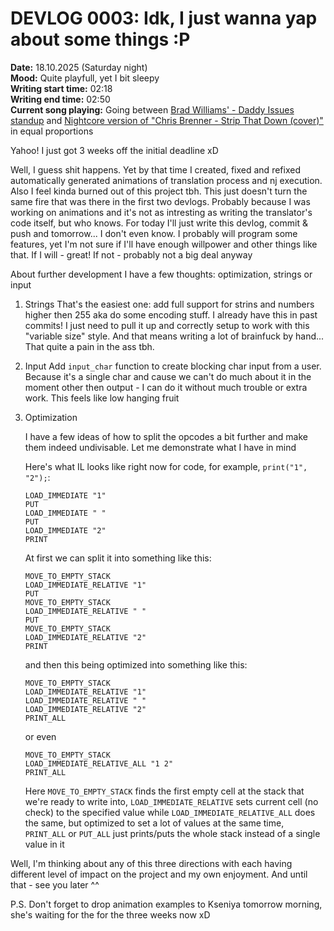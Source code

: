 # DEVLOG 0003: Idk, I just wanna yap about some things :P

**Date:** 18.10.2025 (Saturday night)<br>
**Mood:** Quite playfull, yet I bit sleepy<br>
**Writing start time:** 02:18<br>
**Writing end time:** 02:50<br>
**Current song playing:** Going between [Brad Williams' - Daddy Issues standup](https://youtu.be/K8Afn6ChrBY?si=DbaWEGu4sMWHsDco) and [Nightcore version of "Chris Brenner - Strip That Down (cover)"](https://www.youtube.com/watch?v=BSeJcvQjB28) in equal proportions

Yahoo! I just got 3 weeks off the initial deadline xD

Well, I guess shit happens. Yet by that time I created, fixed and refixed automatically generated animations of translation process and nj execution. Also I feel kinda burned out of this project tbh. This just doesn't turn the same fire that was there in the first two devlogs. Probably because I was working on animations and it's not as intresting as writing the translator's code itself, but who knows. For today I'll just write this devlog, commit & push and tomorrow... I don't even know. I probably will program some features, yet I'm not sure if I'll have enough willpower and other things like that. If I will - great! If not - probably not a big deal anyway

About further development I have a few thoughts: optimization, strings or input

1. Strings
   That's the easiest one: add full support for strins and numbers higher then 255 aka do some encoding stuff. I already have this in past commits! I just need to pull it up and correctly setup to work with this "variable size" style. And that means writing a lot of brainfuck by hand... That quite a pain in the ass tbh.
2. Input
   Add `input_char` function to create blocking char input from a user. Because it's a single char and cause we can't do much about it in the moment other then output - I can do it without much trouble or extra work. This feels like low hanging fruit 
3. Optimization

   I have a few ideas of how to split the opcodes a bit further and make them indeed undivisable. Let me demonstrate what I have in mind

   Here's what IL looks like right now for code, for example, `print("1", "2");`:
   ```
   LOAD_IMMEDIATE "1"
   PUT
   LOAD_IMMEDIATE " "
   PUT
   LOAD_IMMEDIATE "2"
   PRINT
   ```
   At first we can split it into something like this:
   ```
   MOVE_TO_EMPTY_STACK
   LOAD_IMMEDIATE_RELATIVE "1"
   PUT
   MOVE_TO_EMPTY_STACK
   LOAD_IMMEDIATE_RELATIVE " "
   PUT
   MOVE_TO_EMPTY_STACK
   LOAD_IMMEDIATE_RELATIVE "2"
   PRINT
   ```
   and then this being optimized into something like this:
   ```
   MOVE_TO_EMPTY_STACK
   LOAD_IMMEDIATE_RELATIVE "1"
   LOAD_IMMEDIATE_RELATIVE " "
   LOAD_IMMEDIATE_RELATIVE "2"
   PRINT_ALL
   ```
   or even
   ```
   MOVE_TO_EMPTY_STACK
   LOAD_IMMEDIATE_RELATIVE_ALL "1 2"
   PRINT_ALL
   ```

   Here `MOVE_TO_EMPTY_STACK` finds the first empty cell at the stack that we're ready to write into, `LOAD_IMMEDIATE_RELATIVE` sets current cell (no check) to the specified value while `LOAD_IMMEDIATE_RELATIVE_ALL` does the same, but optimized to set a lot of values at the same time, `PRINT_ALL` or `PUT_ALL` just prints/puts the whole stack instead of a single value in it

Well, I'm thinking about any of this three directions with each having different level of impact on the project and my own enjoyment. And until that - see you later ^^

P.S. Don't forget to drop animation examples to Kseniya tomorrow morning, she's waiting for the for the three weeks now xD